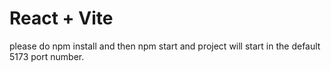 # React + Vite

please do npm install and then npm start and project will start in the default 5173 port number.
